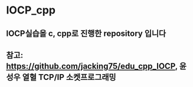 # IOCP_cpp

## IOCP실습을 c, cpp로 진행한 repository 입니다

## 참고: https://github.com/jacking75/edu_cpp_IOCP, 윤성우 열혈 TCP/IP 소켓프로그래밍

